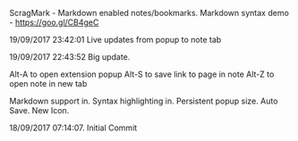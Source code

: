 ScragMark - Markdown enabled notes/bookmarks.
Markdown syntax demo - https://goo.gl/CB4geC

19/09/2017 23:42:01
Live updates from popup to note tab 

19/09/2017 22:43:52
Big update.

Alt-A to open extension popup
Alt-S to save link to page in note
Alt-Z to open note in new tab

Markdown support in.
Syntax highlighting in.
Persistent popup size.
Auto Save.
New Icon.

18/09/2017 07:14:07. Initial Commit